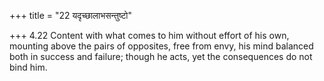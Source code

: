 +++
title = "22 यदृच्छालाभसन्तुष्टो"

+++
4.22 Content with what comes to him without effort of his own, mounting
above the pairs of opposites, free from envy, his mind balanced both in
success and failure; though he acts, yet the consequences do not bind
him.
